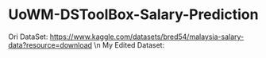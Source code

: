 # UoWM-DSToolBox-Salary-Prediction

Ori DataSet: https://www.kaggle.com/datasets/bred54/malaysia-salary-data?resource=download
\n My Edited Dataset: 

